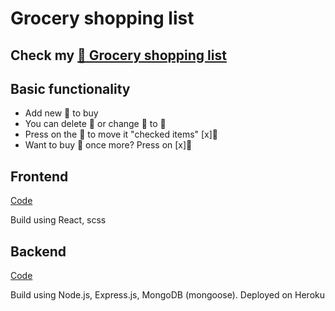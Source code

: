 # Grocery shopping list


## Check my [🥐 Grocery shopping list](https://link_will_be_here)

## Basic functionality
- Add new 🥐 to buy
- You can delete 🥐 or change 🥐 to 🥨
- Press on the 🥐 to move it "checked items" [x]🥐
- Want to buy 🥐 once more? Press on [x]🥐

## Frontend

[Code](https://github.com/vbldra/shopping-list-front)

Build using React, scss

## Backend

[Code](https://github.com/vbldra/shopping-list-backend)

Build using Node.js, Express.js, MongoDB (mongoose). Deployed on Heroku